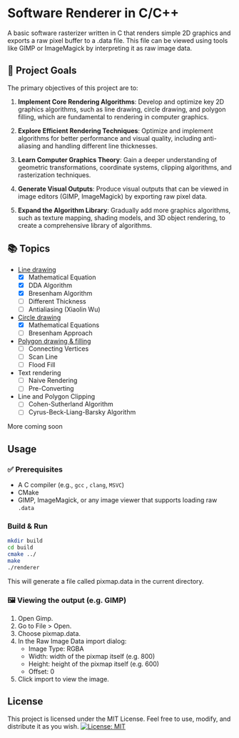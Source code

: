 # Software Renderer in C/C++
A basic software rasterizer written in C that renders simple 2D graphics and exports a raw pixel buffer to a .data file. This file can be viewed using tools like GIMP or ImageMagick by interpreting it as raw image data.

## 🎯 Project Goals

The primary objectives of this project are to:

1. __Implement Core Rendering Algorithms__: Develop and optimize key 2D graphics algorithms, such as line drawing, circle drawing, and polygon filling, which are fundamental to rendering in computer graphics.

2. __Explore Efficient Rendering Techniques__: Optimize and implement algorithms for better performance and visual quality, including anti-aliasing and handling different line thicknesses.

3. __Learn Computer Graphics Theory__: Gain a deeper understanding of geometric transformations, coordinate systems, clipping algorithms, and rasterization techniques.

4. __Generate Visual Outputs__: Produce visual outputs that can be viewed in image editors (GIMP, ImageMagick) by exporting raw pixel data.

5. __Expand the Algorithm Library__: Gradually add more graphics algorithms, such as texture mapping, shading models, and 3D object rendering, to create a comprehensive library of algorithms.

## 📚 Topics

- [Line drawing](docs/line-drawing.md) 
   - [x] Mathematical Equation
   - [x] DDA Algorithm
   - [x] Bresenham Algorithm
   - [ ] Different Thickness
   - [ ] Antialiasing (Xiaolin Wu)
- [Circle drawing](docs/circle-drawing.md)
   - [x] Mathematical Equations
   - [ ] Bresenham Approach
- [Polygon drawing & filling](docs/polygon-drawing-filling.md)
   - [ ] Connecting Vertices
   - [ ] Scan Line
   - [ ] Flood Fill
- Text rendering  
   - [ ] Naive Rendering
   - [ ] Pre-Converting
- Line and Polygon Clipping  
   - [ ] Cohen-Sutherland Algorithm
   - [ ] Cyrus-Beck-Liang-Barsky Algorithm  

More coming soon

## Usage  
### ✅ Prerequisites
- A C compiler (e.g., `gcc` , `clang`, `MSVC`)
- CMake
- GIMP, ImageMagick, or any image viewer that supports loading raw `.data`

### Build & Run
```bash
mkdir build
cd build
cmake ../
make
./renderer
```
This will generate a file called pixmap.data in the current directory.

### 🖼️ Viewing the output (e.g. GIMP)
1. Open Gimp.
2. Go to File > Open.
3. Choose pixmap.data.
4. In the Raw Image Data import dialog:  
   - Image Type: RGBA
   - Width: width of the pixmap itself (e.g. 800)
   - Height: height of the pixmap itself (e.g. 600)
   - Offset: 0
5. Click import to view the image.


## License
This project is licensed under the MIT License. Feel free to use, modify, and distribute it as you wish.
[![License: MIT](https://img.shields.io/badge/License-MIT-yellow.svg)](LICENSE)
